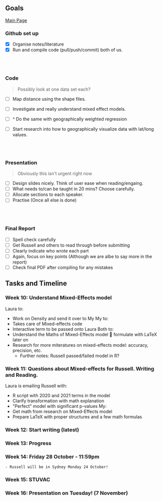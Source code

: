 ## Goals

[Main Page](https://github.com/Artixis/Maths_Project/blob/main/README.md)

 ### Github set up
- [x] Organise notes/literature
- [x] Run and compile code (pull/push/commit) both of us.

<br/><br/>

### Code 

> Possibly look at one data set each?

- [ ] Map distance using the shape files.
- [ ] Investigate and really understand mixed effect models.
- [ ] ^ Do the same with geographically weighted regression
- [ ] Start research into how to geographically visualize data with lat/long values.


<br/><br/>

### Presentation

> Obviously this isn't urgent right now

- [ ] Design slides nicely. Think of user ease when reading/engaing.
- [ ] What needs to/can be taught in 20 mins? Choose carefully.
- [ ] Allocate sections to each speaker.
- [ ] Practise (Once all else is done)

<br/><br/>

### Final Report 

- [ ] Spell check carefully
- [ ] Get Russell and others to read through before submitting 
- [ ] Clearly indicate who wrote each part
- [ ] Again, focus on key points (Although we are albe to say more in the report)
- [ ] Check final PDF after compiling for any mistakes

## Tasks and Timeline
### Week 10: Understand Mixed-Effects model
Laura to:
-	Work on Density and send it over to My
My to:
-	Takes care of Mixed-effects code
-	Interactive term to be passed onto Laura
Both to:
-	Understand the Maths of Mixed-Effects model  formulate with LaTeX later on
-	Research for more miteratures on mixed-effects model: accuracy, precision, etc.
	- Further notes: Russell passed/failed model in R?

### Week 11: Questions about Mixed-effects for Russell. Writing and Reading. <br>
Laura is emailing Russell with:
- R script with 2020 and 2021 terms in the model
- Clarify transformation with math explanation
- "Perfect" model with significant p-values
My:
- Get math from research on Mixed-Effects model
- Prepare LaTeX with proper structures and a few math formulas <br>

### Week 12: Start writing (latest) 
### Week 13: Progress
### Week 14: Friday 28 October - 11:59pm
	- Russell will be in Sydney Monday 24 October!
### Week 15: STUVAC
### Week 16: Presentation on Tuesday! (7 November)


